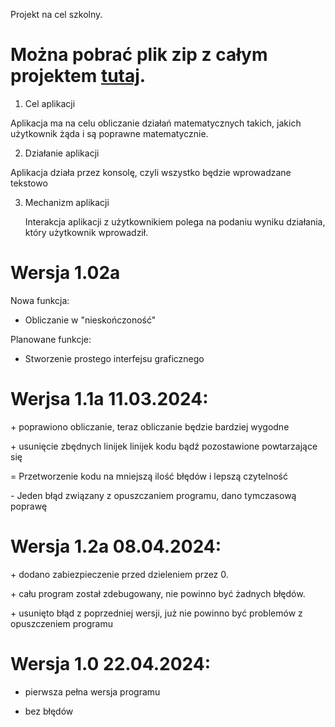 Projekt na cel szkolny.

# Można pobrać plik zip z całym projektem [tutaj](https://github.com/Manooru/projekt/tree/zip).

1. Cel aplikacji
   
  Aplikacja ma na celu obliczanie działań matematycznych takich, jakich użytkownik żąda i są poprawne matematycznie.
  
2. Działanie aplikacji
  
  Aplikacja działa przez konsolę, czyli wszystko będzie wprowadzane tekstowo

3. Mechanizm aplikacji
  
   Interakcja aplikacji z użytkownikiem polega na podaniu wyniku działania, który użytkownik wprowadził.
   
# Wersja 1.02a

Nowa funkcja:
- Obliczanie w "nieskończoność"

Planowane funkcje:
- Stworzenie prostego interfejsu graficznego

# Werjsa 1.1a 11.03.2024:

\+ poprawiono obliczanie, teraz obliczanie będzie bardziej wygodne

\+ usunięcie zbędnych linijek linijek kodu bądź pozostawione powtarzające się

\= Przetworzenie kodu na mniejszą ilość błędów i lepszą czytelność

\- Jeden błąd związany z opuszczaniem programu, dano tymczasową poprawę

# Wersja 1.2a 08.04.2024:

\+ dodano zabiezpieczenie przed dzieleniem przez 0.

\+ cału program został zdebugowany, nie powinno być żadnych błędów.

\+ usunięto błąd z poprzedniej wersji, już nie powinno być problemów z opuszczeniem programu

# Wersja 1.0 22.04.2024:

+ pierwsza pełna wersja programu

+  bez błędów
